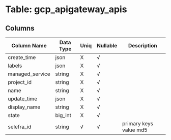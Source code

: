 # Table: gcp_apigateway_apis

## Columns 

|  Column Name   |  Data Type  | Uniq | Nullable | Description | 
|  ----  | ----  | ----  | ----  | ---- | 
| create_time | json | X | √ |  | 
| labels | json | X | √ |  | 
| managed_service | string | X | √ |  | 
| project_id | string | X | √ |  | 
| name | string | X | √ |  | 
| update_time | json | X | √ |  | 
| display_name | string | X | √ |  | 
| state | big_int | X | √ |  | 
| selefra_id | string | √ | √ | primary keys value md5 | 


